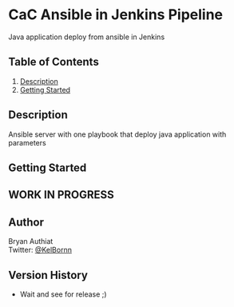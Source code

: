 # CaC Ansible in Jenkins Pipeline

Java application deploy from ansible in Jenkins

## Table of Contents
1. [Description](#Description)
2. [Getting Started](#Getting-Started)

## Description

Ansible server with one playbook that deploy java application with parameters 

## Getting Started

## WORK IN PROGRESS

## Author

Bryan Authiat  
Twitter: [@KelBornn](https://twitter.com/kelbornn)

## Version History

* Wait and see for release ;)